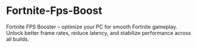 # Fortnite-Fps-Boost
Fortnite FPS Booster – optimize your PC for smooth Fortnite gameplay. Unlock better frame rates, reduce latency, and stabilize performance across all builds.
